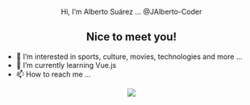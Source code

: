 <p align="center">
  Hi, I’m Alberto Suárez ... @JAlberto-Coder
</p>

<h2 align="center">Nice to meet you!</h2>

- 👀 I’m interested in sports, culture, movies, technologies and more ...
- 🌱 I’m currently learning Vue.js
- 📫 How to reach me ...

<p align="center">
  <img src="https://profile-counter.glitch.me/JAlberto-Coder/count.svg" />
</p>
<!---
JAlberto-Coder/JAlberto-Coder is a ✨ special ✨ repository because its `README.md` (this file) appears on your GitHub profile.
You can click the Preview link to take a look at your changes.
--->
